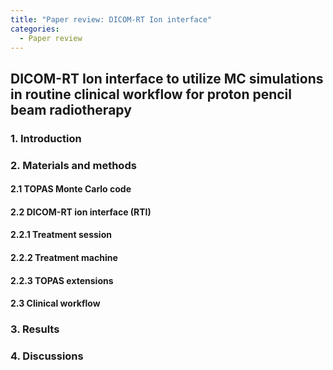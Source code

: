 ```yaml
---
title: "Paper review: DICOM-RT Ion interface"
categories:
  - Paper review
---
```


## DICOM-RT Ion interface to utilize MC simulations in routine clinical workflow for proton pencil beam radiotherapy

### 1. Introduction
### 2. Materials and methods
#### 2.1 TOPAS Monte Carlo code
#### 2.2 DICOM-RT ion interface (RTI)
#### 2.2.1 Treatment session
#### 2.2.2 Treatment machine
#### 2.2.3 TOPAS extensions
#### 2.3 Clinical workflow
### 3. Results

### 4. Discussions

